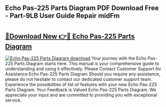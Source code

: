 ## Echo Pas-225 Parts Diagram PDF Download Free - Part-9LB User Guide Repair midFm

# <h2><a href="http://dfjjk4h.blite.top/?on=Echo+Pas-225+Parts+Diagram">🔗Download New 👉🔴 Echo Pas-225 Parts Diagram</a></h2>

[![Echo Pas-225 Parts Diagram download](https://i.imgur.com/lujVjoI.png)](http://dfjjk4h.blite.top/?on=Echo+Pas-225+Parts+Diagram)
Your journey with the Echo Pas-225 Parts Diagram starts here. This manual is your comprehensive guide to understanding and using it effectively. Please Contact Customer Support for Assistance Echo Pas-225 Parts Diagram Should you require any assistance, please do not hesitate to contact our dedicated customer support team. Experience the possibilities of list of features with your new Echo Pas-225 Parts Diagram. Your Feedback is Valued Echo Pas-225 Parts Diagram. We appreciate your input and are committed to providing you with exceptional service.
